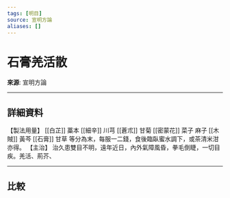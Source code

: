 ```yaml
---
tags: [明目]
source: 宣明方論
aliases: []
---
```


# 石膏羌活散

**來源**: 宣明方論  

---

## 詳細資料
【製法用量】 [[白芷]] 藁本 [[細辛]] 川芎 [[蒼朮]] 甘菊 [[密蒙花]] 菜子
麻子 [[木賊]] 黃芩 [[石膏]] 甘草
等分為末，每服一二錢，食後臨臥蜜水調下，或茶清米泔亦得。
【主治】
治久患雙目不明，遠年近日，內外氣障風昏，拳毛倒睫，一切目疾。羌活、荊芥、

---

## 比較
